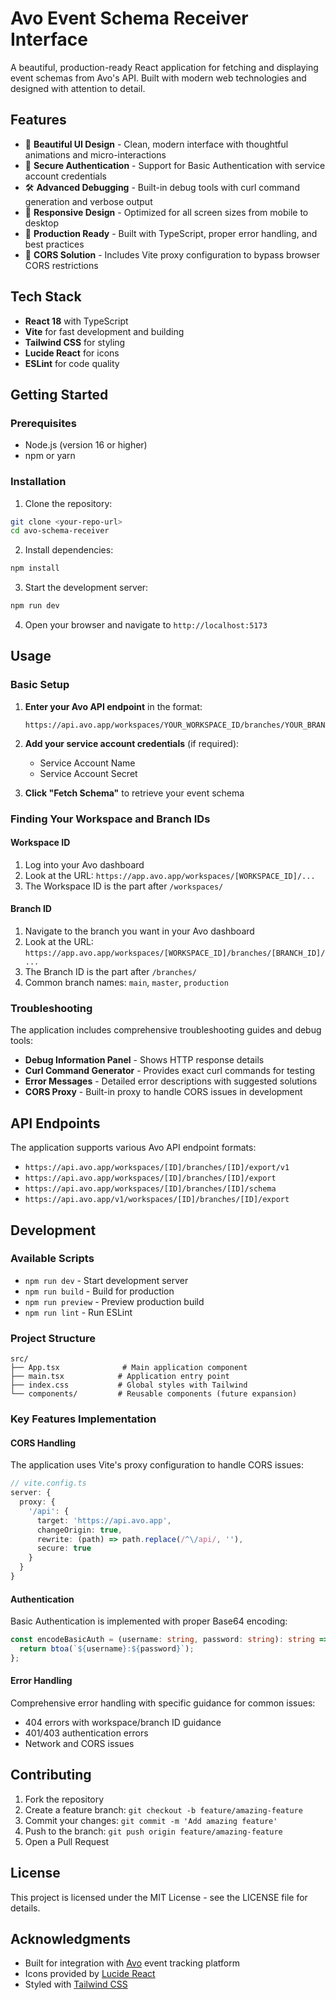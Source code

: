 # Avo Event Schema Receiver Interface

A beautiful, production-ready React application for fetching and displaying event schemas from Avo's API. Built with modern web technologies and designed with attention to detail.

## Features

- 🎨 **Beautiful UI Design** - Clean, modern interface with thoughtful animations and micro-interactions
- 🔐 **Secure Authentication** - Support for Basic Authentication with service account credentials
- 🛠️ **Advanced Debugging** - Built-in debug tools with curl command generation and verbose output
- 📱 **Responsive Design** - Optimized for all screen sizes from mobile to desktop
- 🚀 **Production Ready** - Built with TypeScript, proper error handling, and best practices
- 🔧 **CORS Solution** - Includes Vite proxy configuration to bypass browser CORS restrictions

## Tech Stack

- **React 18** with TypeScript
- **Vite** for fast development and building
- **Tailwind CSS** for styling
- **Lucide React** for icons
- **ESLint** for code quality

## Getting Started

### Prerequisites

- Node.js (version 16 or higher)
- npm or yarn

### Installation

1. Clone the repository:
```bash
git clone <your-repo-url>
cd avo-schema-receiver
```

2. Install dependencies:
```bash
npm install
```

3. Start the development server:
```bash
npm run dev
```

4. Open your browser and navigate to `http://localhost:5173`

## Usage

### Basic Setup

1. **Enter your Avo API endpoint** in the format:
   ```
   https://api.avo.app/workspaces/YOUR_WORKSPACE_ID/branches/YOUR_BRANCH_ID/export/v1
   ```

2. **Add your service account credentials** (if required):
   - Service Account Name
   - Service Account Secret

3. **Click "Fetch Schema"** to retrieve your event schema

### Finding Your Workspace and Branch IDs

#### Workspace ID
1. Log into your Avo dashboard
2. Look at the URL: `https://app.avo.app/workspaces/[WORKSPACE_ID]/...`
3. The Workspace ID is the part after `/workspaces/`

#### Branch ID
1. Navigate to the branch you want in your Avo dashboard
2. Look at the URL: `https://app.avo.app/workspaces/[WORKSPACE_ID]/branches/[BRANCH_ID]/...`
3. The Branch ID is the part after `/branches/`
4. Common branch names: `main`, `master`, `production`

### Troubleshooting

The application includes comprehensive troubleshooting guides and debug tools:

- **Debug Information Panel** - Shows HTTP response details
- **Curl Command Generator** - Provides exact curl commands for testing
- **Error Messages** - Detailed error descriptions with suggested solutions
- **CORS Proxy** - Built-in proxy to handle CORS issues in development

## API Endpoints

The application supports various Avo API endpoint formats:

- `https://api.avo.app/workspaces/[ID]/branches/[ID]/export/v1`
- `https://api.avo.app/workspaces/[ID]/branches/[ID]/export`
- `https://api.avo.app/workspaces/[ID]/branches/[ID]/schema`
- `https://api.avo.app/v1/workspaces/[ID]/branches/[ID]/export`

## Development

### Available Scripts

- `npm run dev` - Start development server
- `npm run build` - Build for production
- `npm run preview` - Preview production build
- `npm run lint` - Run ESLint

### Project Structure

```
src/
├── App.tsx              # Main application component
├── main.tsx            # Application entry point
├── index.css           # Global styles with Tailwind
└── components/         # Reusable components (future expansion)
```

### Key Features Implementation

#### CORS Handling
The application uses Vite's proxy configuration to handle CORS issues:

```typescript
// vite.config.ts
server: {
  proxy: {
    '/api': {
      target: 'https://api.avo.app',
      changeOrigin: true,
      rewrite: (path) => path.replace(/^\/api/, ''),
      secure: true
    }
  }
}
```

#### Authentication
Basic Authentication is implemented with proper Base64 encoding:

```typescript
const encodeBasicAuth = (username: string, password: string): string => {
  return btoa(`${username}:${password}`);
};
```

#### Error Handling
Comprehensive error handling with specific guidance for common issues:

- 404 errors with workspace/branch ID guidance
- 401/403 authentication errors
- Network and CORS issues

## Contributing

1. Fork the repository
2. Create a feature branch: `git checkout -b feature/amazing-feature`
3. Commit your changes: `git commit -m 'Add amazing feature'`
4. Push to the branch: `git push origin feature/amazing-feature`
5. Open a Pull Request

## License

This project is licensed under the MIT License - see the LICENSE file for details.

## Acknowledgments

- Built for integration with [Avo](https://avo.app) event tracking platform
- Icons provided by [Lucide React](https://lucide.dev)
- Styled with [Tailwind CSS](https://tailwindcss.com)
